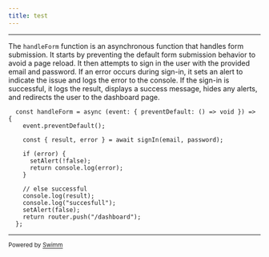 ```yaml
---
title: test
---
```

<SwmSnippet path="/app/page.tsx" line="15">

---

The `handleForm` function is an asynchronous function that handles form submission. It starts by preventing the default form submission behavior to avoid a page reload. It then attempts to sign in the user with the provided email and password. If an error occurs during sign-in, it sets an alert to indicate the issue and logs the error to the console. If the sign-in is successful, it logs the result, displays a success message, hides any alerts, and redirects the user to the dashboard page.

```tsx
  const handleForm = async (event: { preventDefault: () => void }) => {
    event.preventDefault();

    const { result, error } = await signIn(email, password);

    if (error) {
      setAlert(!false);
      return console.log(error);
    }

    // else successful
    console.log(result);
    console.log("succesfull");
    setAlert(false);
    return router.push("/dashboard");
  };
```

---

</SwmSnippet>

<SwmMeta version="3.0.0" repo-id="Z2l0aHViJTNBJTNBYmlsbGRhc2glM0ElM0FIQVJJU0hXQTIwMDM=" repo-name="billdash"><sup>Powered by [Swimm](https://app.swimm.io/)</sup></SwmMeta>
